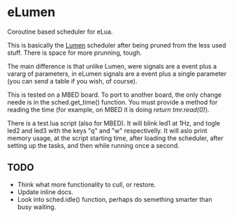 eLumen
======

Coroutine based scheduler for eLua.

This is basically the [Lumen](https://github.com/xopxe/Lumen) scheduler after being pruned from the less used stuff. There is space for more prunning, tough.

The main difference is that unlike Lumen, were signals are a event plus a vararg of parameters, in eLumen signals are a event plus a single parameter (you can send a table if you wish, of course).

This is tested on a MBED board. To port to another board, the only change neede is in the sched.get\_time() function. You must provide a method for reading the time (for example, on MBED it is doing  _return tmr.read(0)_).

There is a test.lua script (also for MBED). It will blink led1 at 1Hz, and togle led2 and led3 with the keys "q" and "w" respectivelly. It will aslo print memory usage, at the script starting time, after loading the scheduler, after setting up the tasks, and then while running once a second.


TODO
----

* Think what more functionality to cull, or restore.
* Update inline docs.
* Look into sched.idle() function, perhaps do semething smarter than busy waiting.


